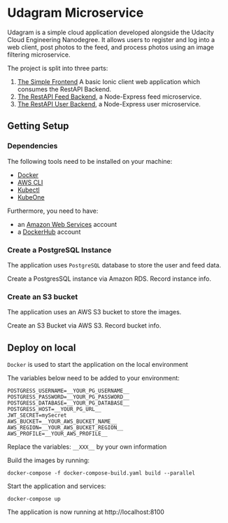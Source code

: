 # Udagram Microservice

Udagram is a simple cloud application developed alongside the Udacity Cloud Engineering Nanodegree. It allows users to register and log into a web client, post photos to the feed, and process photos using an image filtering microservice.

The project is split into three parts:
1. [The Simple Frontend](/frontend)
A basic Ionic client web application which consumes the RestAPI Backend. 
2. [The RestAPI Feed Backend](/feed), a Node-Express feed microservice.
3. [The RestAPI User Backend](/user), a Node-Express user microservice.

## Getting Setup

### Dependencies

The following tools need to be installed on your machine:

- [Docker](https://www.docker.com/products/docker-desktop)
- [AWS CLI](https://aws.amazon.com/cli/)
- [Kubectl](https://kubernetes.io/docs/tasks/tools/install-kubectl/)
- [KubeOne](https://github.com/kubermatic/kubeone)

Furthermore, you need to have:
- an [Amazon Web Services](https://console.aws.amazon.com) account
- a [DockerHub](https://hub.docker.com/) account


### Create a PostgreSQL Instance

The application uses `PostgreSQL` database to store the user and feed data.

Create a PostgresSQL instance via Amazon RDS. Record instance info. 

### Create an S3 bucket

The application uses an AWS S3 bucket to store the images. 

Create an S3 Bucket via AWS S3. Record bucket info.


## Deploy on local

`Docker` is used to start the application on the local environment

The variables below need to be added to your environment:

```
POSTGRESS_USERNAME=__YOUR_PG_USERNAME__
POSTGRESS_PASSWORD=__YOUR_PG_PASSWORD__
POSTGRESS_DATABASE=__YOUR_PG_DATABASE__
POSTGRESS_HOST=__YOUR_PG_URL__
JWT_SECRET=mySecret
AWS_BUCKET=__YOUR_AWS_BUCKET_NAME__
AWS_REGION=__YOUR_AWS_BUCKET_REGION__
AWS_PROFILE=__YOUR_AWS_PROFILE__
```

Replace the variables: `__XXX__` by your own information

Build the images by running:

```
docker-compose -f docker-compose-build.yaml build --parallel
```

Start the application and services:

```
docker-compose up
```

The application is now running at http://localhost:8100
